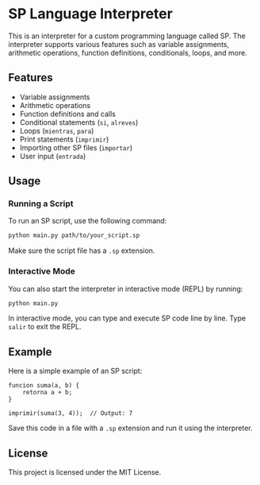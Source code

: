 # SP Language Interpreter

This is an interpreter for a custom programming language called SP. The interpreter supports various features such as variable assignments, arithmetic operations, function definitions, conditionals, loops, and more.

## Features

- Variable assignments
- Arithmetic operations
- Function definitions and calls
- Conditional statements (`si`, `alreves`)
- Loops (`mientras`, `para`)
- Print statements (`imprimir`)
- Importing other SP files (`importar`)
- User input (`entrada`)

## Usage

### Running a Script

To run an SP script, use the following command:

```sh
python main.py path/to/your_script.sp
```

Make sure the script file has a `.sp` extension.

### Interactive Mode

You can also start the interpreter in interactive mode (REPL) by running:

```sh
python main.py
```

In interactive mode, you can type and execute SP code line by line. Type `salir` to exit the REPL.

## Example

Here is a simple example of an SP script:

```sp
funcion suma(a, b) {
    retorna a + b;
}

imprimir(suma(3, 4));  // Output: 7
```

Save this code in a file with a `.sp` extension and run it using the interpreter.

## License

This project is licensed under the MIT License.
